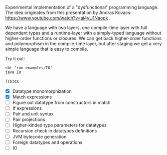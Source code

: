 Experimental implementation of a "dysfunctional" programming language.
The idea originates from this presentation by Andras Kovacs: https://www.youtube.com/watch?v=ai4vU1Naopk .

We have a language with two layers, one compile-time layer with full dependent types and a runtime-layer with a simply-typed language without higher-order functions or closures. We can get back higher-order functions and polymorphism in the compile-time layer, but after staging we get a very simple language that is easy to compile.

Try it out:
```
sbt "run examples/IO"
java IO
```

TODO:
- [x] Datatype monomorphization
- [x] Match expressions
- [ ] Figure out datatype from constructors in match
- [ ] If expressions
- [ ] Pair and unit syntax
- [ ] Pair projections
- [ ] Higher-kinded type parameters for datatypes
- [ ] Recursion check in datatypes definitions
- [ ] JVM bytecode generation
- [ ] Foreign datatypes and operations
- [ ] IO
